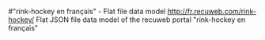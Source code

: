 #"rink-hockey en français" - Flat file data model
http://fr.recuweb.com/rink-hockey/
Flat JSON file data model of the recuweb portal "rink-hockey en français"
